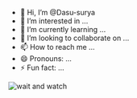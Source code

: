 - 👋 Hi, I’m @Dasu-surya
- 👀 I’m interested in ...
- 🌱 I’m currently learning ...
- 💞️ I’m looking to collaborate on ...
- 📫 How to reach me ...
- 😄 Pronouns: ...
- ⚡ Fun fact: ...

<!---
Dasu-surya/Dasu-surya is a ✨ special ✨ repository because its `README.md` (this file) appears on your GitHub profile.
You can click the Preview link to take a look at your changes.
--->


![wait and watch](https://count.getloli.com/@Dasu-surya?name=Dasu-surya&theme=booru-twifanartsfw&padding=7&offset=0&align=top&scale=1&pixelated=1&darkmode=auto)

